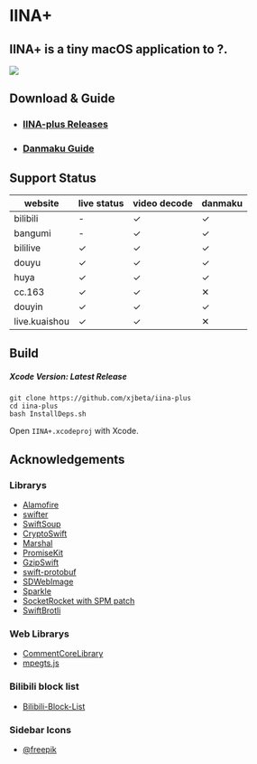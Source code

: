 # IINA+

## IINA+ is a tiny macOS application to ?.

![](https://i.loli.net/2018/10/30/5bd83a7952437.gif)


## Download & Guide

- ### [IINA-plus Releases](https://github.com/xjbeta/iina-plus/releases)
- ### [Danmaku Guide](https://github.com/xjbeta/iina-plus/wiki/1.-%E6%97%A0%E8%84%91%E6%95%99%E7%A8%8B)


## Support Status

<!--https://www.tablesgenerator.com/markdown_tables#-->

| website       | live status | video decode | danmaku |
|---------------|-------------|--------------|---------|
| bilibili      | -           | ✓            | ✓       |
| bangumi       | -           | ✓            | ✓       |
| bililive      | ✓           | ✓            | ✓       |
| douyu         | ✓           | ✓            | ✓       |
| huya          | ✓           | ✓            | ✓       |
| cc.163        | ✓           | ✓            | ✕       |
| douyin        | ✓           | ✓            | ✓       |
| live.kuaishou | ✓           | ✓            | ✕       |



## Build

##### Xcode Version: Latest Release

```
git clone https://github.com/xjbeta/iina-plus
cd iina-plus
bash InstallDeps.sh
```

Open `IINA+.xcodeproj` with Xcode.

## Acknowledgements

### Librarys

- [Alamofire](https://github.com/Alamofire/Alamofire)
- [swifter](https://github.com/httpswift/swifter)
- [SwiftSoup](https://github.com/scinfu/SwiftSoup)
- [CryptoSwift](https://github.com/krzyzanowskim/CryptoSwift)
- [Marshal](https://github.com/utahiosmac/Marshal)
- [PromiseKit](https://github.com/mxcl/PromiseKit)
- [GzipSwift](https://github.com/1024jp/GzipSwift)
- [swift-protobuf](https://github.com/apple/swift-protobuf)
- [SDWebImage](https://github.com/SDWebImage/SDWebImage)
- [Sparkle](https://github.com/sparkle-project/Sparkle)
- [SocketRocket with SPM patch](https://github.com/xjbeta/SocketRocket)
- [SwiftBrotli](https://github.com/f-meloni/SwiftBrotli)

### Web Librarys

- [CommentCoreLibrary](https://github.com/jabbany/CommentCoreLibrary)
- [mpegts.js](https://github.com/xqq/mpegts.js)

### Bilibili block list

- [Bilibili-Block-List](https://github.com/jnxyp/Bilibili-Block-List)

### Sidebar Icons

- [@freepik](https://www.flaticon.com/authors/freepik)
